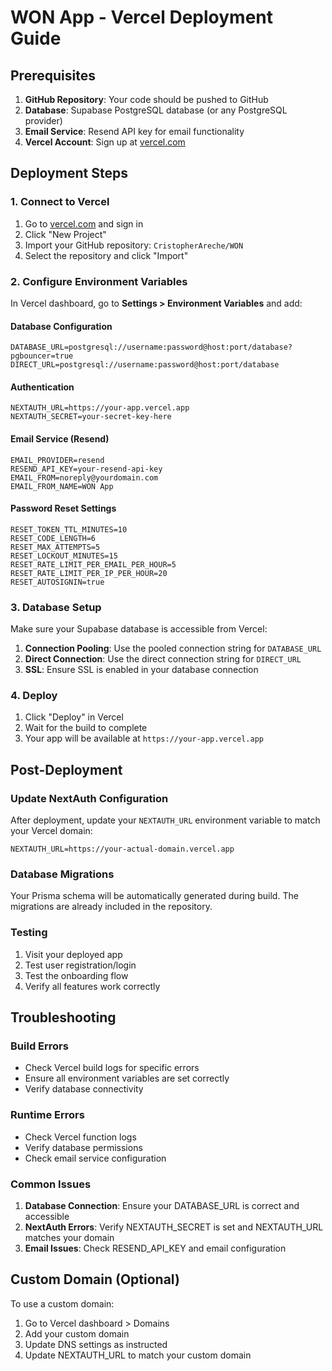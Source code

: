 # WON App - Vercel Deployment Guide

## Prerequisites

1. **GitHub Repository**: Your code should be pushed to GitHub
2. **Database**: Supabase PostgreSQL database (or any PostgreSQL provider)
3. **Email Service**: Resend API key for email functionality
4. **Vercel Account**: Sign up at [vercel.com](https://vercel.com)

## Deployment Steps

### 1. Connect to Vercel

1. Go to [vercel.com](https://vercel.com) and sign in
2. Click "New Project"
3. Import your GitHub repository: `CristopherAreche/WON`
4. Select the repository and click "Import"

### 2. Configure Environment Variables

In Vercel dashboard, go to **Settings > Environment Variables** and add:

#### Database Configuration
```
DATABASE_URL=postgresql://username:password@host:port/database?pgbouncer=true
DIRECT_URL=postgresql://username:password@host:port/database
```

#### Authentication
```
NEXTAUTH_URL=https://your-app.vercel.app
NEXTAUTH_SECRET=your-secret-key-here
```

#### Email Service (Resend)
```
EMAIL_PROVIDER=resend
RESEND_API_KEY=your-resend-api-key
EMAIL_FROM=noreply@yourdomain.com
EMAIL_FROM_NAME=WON App
```

#### Password Reset Settings
```
RESET_TOKEN_TTL_MINUTES=10
RESET_CODE_LENGTH=6
RESET_MAX_ATTEMPTS=5
RESET_LOCKOUT_MINUTES=15
RESET_RATE_LIMIT_PER_EMAIL_PER_HOUR=5
RESET_RATE_LIMIT_PER_IP_PER_HOUR=20
RESET_AUTOSIGNIN=true
```

### 3. Database Setup

Make sure your Supabase database is accessible from Vercel:

1. **Connection Pooling**: Use the pooled connection string for `DATABASE_URL`
2. **Direct Connection**: Use the direct connection string for `DIRECT_URL`
3. **SSL**: Ensure SSL is enabled in your database connection

### 4. Deploy

1. Click "Deploy" in Vercel
2. Wait for the build to complete
3. Your app will be available at `https://your-app.vercel.app`

## Post-Deployment

### Update NextAuth Configuration

After deployment, update your `NEXTAUTH_URL` environment variable to match your Vercel domain:
```
NEXTAUTH_URL=https://your-actual-domain.vercel.app
```

### Database Migrations

Your Prisma schema will be automatically generated during build. The migrations are already included in the repository.

### Testing

1. Visit your deployed app
2. Test user registration/login
3. Test the onboarding flow
4. Verify all features work correctly

## Troubleshooting

### Build Errors
- Check Vercel build logs for specific errors
- Ensure all environment variables are set correctly
- Verify database connectivity

### Runtime Errors
- Check Vercel function logs
- Verify database permissions
- Check email service configuration

### Common Issues
1. **Database Connection**: Ensure your DATABASE_URL is correct and accessible
2. **NextAuth Errors**: Verify NEXTAUTH_SECRET is set and NEXTAUTH_URL matches your domain
3. **Email Issues**: Check RESEND_API_KEY and email configuration

## Custom Domain (Optional)

To use a custom domain:
1. Go to Vercel dashboard > Domains
2. Add your custom domain
3. Update DNS settings as instructed
4. Update NEXTAUTH_URL to match your custom domain